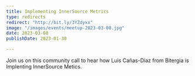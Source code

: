 ```yaml
---
title: Implementing InnerSource Metrics
type: redirects
redirect: "http://bit.ly/3YZdyxx"
image: "/images/events/meetup-2023-03-08.jpg"
date: 2023-03-08
publishDate: 2023-01-30

---
```


Join us on this community call to hear how Luis Cañas-Díaz from Bitergia is Implenting InnerSource Metics. 